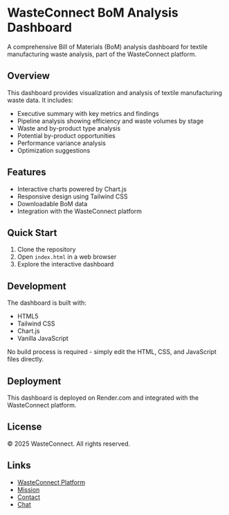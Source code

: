 # WasteConnect BoM Analysis Dashboard

A comprehensive Bill of Materials (BoM) analysis dashboard for textile manufacturing waste analysis, part of the WasteConnect platform.

## Overview

This dashboard provides visualization and analysis of textile manufacturing waste data. It includes:

- Executive summary with key metrics and findings
- Pipeline analysis showing efficiency and waste volumes by stage
- Waste and by-product type analysis
- Potential by-product opportunities
- Performance variance analysis
- Optimization suggestions

## Features

- Interactive charts powered by Chart.js
- Responsive design using Tailwind CSS
- Downloadable BoM data
- Integration with the WasteConnect platform

## Quick Start

1. Clone the repository
2. Open `index.html` in a web browser
3. Explore the interactive dashboard

## Development

The dashboard is built with:

- HTML5
- Tailwind CSS
- Chart.js
- Vanilla JavaScript

No build process is required - simply edit the HTML, CSS, and JavaScript files directly.

## Deployment

This dashboard is deployed on Render.com and integrated with the WasteConnect platform.

## License

© 2025 WasteConnect. All rights reserved.

## Links

- [WasteConnect Platform](https://wasteconnect-frontend.onrender.com/)
- [Mission](https://wasteconnect-frontend.onrender.com/mission)
- [Contact](https://wasteconnect-frontend.onrender.com/contact)
- [Chat](https://wasteconnect-frontend.onrender.com/chat) 